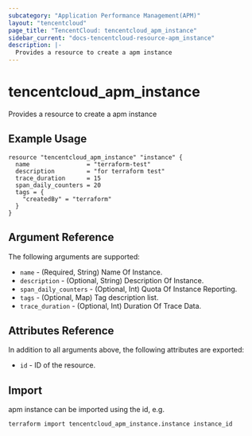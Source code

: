 ```yaml
---
subcategory: "Application Performance Management(APM)"
layout: "tencentcloud"
page_title: "TencentCloud: tencentcloud_apm_instance"
sidebar_current: "docs-tencentcloud-resource-apm_instance"
description: |-
  Provides a resource to create a apm instance
---
```


# tencentcloud_apm_instance

Provides a resource to create a apm instance

## Example Usage

```hcl
resource "tencentcloud_apm_instance" "instance" {
  name                = "terraform-test"
  description         = "for terraform test"
  trace_duration      = 15
  span_daily_counters = 20
  tags = {
    "createdBy" = "terraform"
  }
}
```

## Argument Reference

The following arguments are supported:

* `name` - (Required, String) Name Of Instance.
* `description` - (Optional, String) Description Of Instance.
* `span_daily_counters` - (Optional, Int) Quota Of Instance Reporting.
* `tags` - (Optional, Map) Tag description list.
* `trace_duration` - (Optional, Int) Duration Of Trace Data.

## Attributes Reference

In addition to all arguments above, the following attributes are exported:

* `id` - ID of the resource.



## Import

apm instance can be imported using the id, e.g.

```
terraform import tencentcloud_apm_instance.instance instance_id
```

